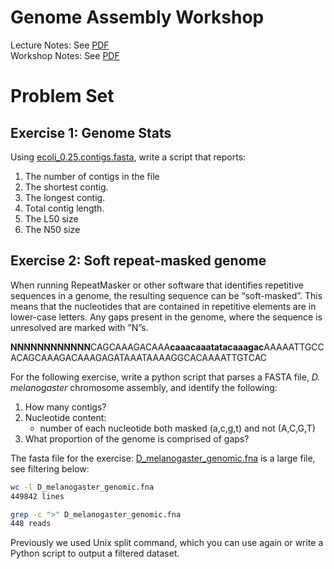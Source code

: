 # Genome Assembly Workshop

Lecture Notes: See [PDF](Triant_GenomeAssembly_PFB_2024.pdf)  
Workshop Notes: See [PDF](Triant_AssemblyWorkshop_PFB2024.pdf)


# Problem Set

## Exercise 1: Genome Stats

Using [ecoli_0.25.contigs.fasta](ecoli_0.25.contigs.fasta), write a script that reports:

1. The number of contigs in the file
2. The shortest contig.
3. The longest contig.
4. Total contig length.
5. The L50 size
6. The N50 size

## Exercise 2: Soft repeat-masked genome

When running RepeatMasker or other software that identifies repetitive sequences in a genome, the resulting sequence can be “soft-masked”. This means that the nucleotides that are contained in repetitive elements are in lower-case letters. Any gaps present in the genome, where the sequence is unresolved are marked with ”N”s.

**NNNNNNNNNNNN**CAGCAAAGACAAA**caaacaaatatacaaagac**AAAAATTGCCACAGCAAAGACAAAGAGATAAATAAAAGGCACAAAATTGTCAC

For the following exercise, write a python script that parses a FASTA file, _D. melanogaster_ chromosome assembly, and identify the following:
 1. How many contigs?
 2. Nucleotide content:
    - number of each nucleotide both masked (a,c,g,t) and not (A,C,G,T)
 3. What proportion of the genome is comprised of gaps?

The fasta file for the exercise: 
[D_melanogaster_genomic.fna](D_melanogaster_genomic.fna) is a large file, see filtering below:


```bash
wc -l D_melanogaster_genomic.fna
449842 lines

grep -c ">" D_melanogaster_genomic.fna
448 reads
```

Previously we used Unix split command, which you can use again or write a Python script to output a filtered dataset.
